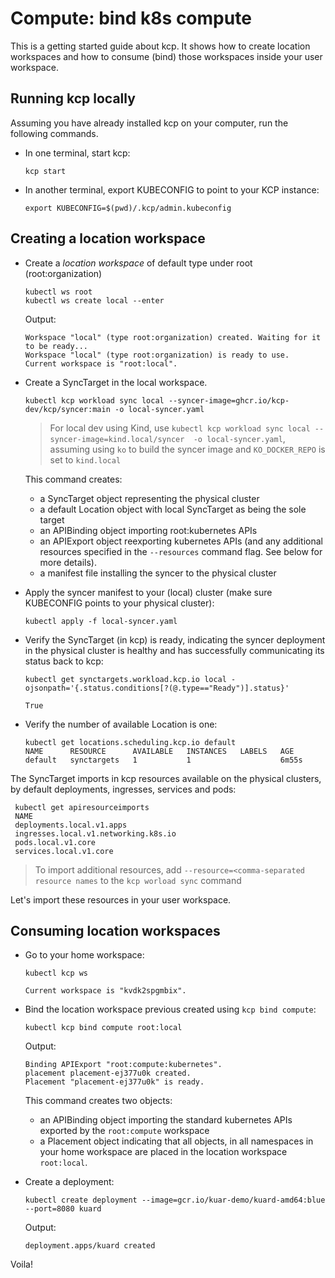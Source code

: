 # Compute: bind k8s compute

This is a getting started guide about kcp. It shows how to create location workspaces and how to consume (bind) those workspaces inside your user workspace.

## Running kcp locally

Assuming you have already installed kcp on your computer, run
the following commands.

- In one terminal, start kcp:

  ```shell
  kcp start
  ```

- In another terminal, export KUBECONFIG to point to your KCP instance:

   ```shell
   export KUBECONFIG=$(pwd)/.kcp/admin.kubeconfig
   ```

## Creating a location workspace

- Create a *location workspace* of default type under root (root:organization)

   ```shell
   kubectl ws root
   kubectl ws create local --enter
   ```

  Output:

   ```{ .bash .no-copy }
   Workspace "local" (type root:organization) created. Waiting for it to be ready...
   Workspace "local" (type root:organization) is ready to use.
   Current workspace is "root:local".
   ```

- Create a SyncTarget in the local workspace.

    ```shell
    kubectl kcp workload sync local --syncer-image=ghcr.io/kcp-dev/kcp/syncer:main -o local-syncer.yaml
    ```

  > For local dev using Kind, use `kubectl kcp workload sync local --syncer-image=kind.local/syncer  -o local-syncer.yaml`, assuming using `ko` to build the syncer image and `KO_DOCKER_REPO` is set to `kind.local`

  This command creates:
  - a SyncTarget object representing the physical cluster
  - a default Location object with local SyncTarget as being the sole target
  - an APIBinding object importing root:kubernetes APIs
  - an APIExport object reexporting kubernetes APIs (and any additional resources specified in the `--resources` command flag. See below for more details).
  - a manifest file installing the syncer to the physical cluster

- Apply the syncer manifest to your (local) cluster (make sure KUBECONFIG points to your physical cluster):

  ```shell
  kubectl apply -f local-syncer.yaml
  ```

- Verify the SyncTarget (in kcp) is ready, indicating the syncer deployment in the physical cluster is healthy and has successfully communicating its status back to kcp:

  ```shell
  kubectl get synctargets.workload.kcp.io local -ojsonpath='{.status.conditions[?(@.type=="Ready")].status}'
  ```

  ```shell
  True
  ```

- Verify the number of available Location is one:

  ```shell
  kubectl get locations.scheduling.kcp.io default
  NAME      RESOURCE      AVAILABLE   INSTANCES   LABELS   AGE
  default   synctargets   1           1                    6m55s
  ```

The SyncTarget imports in kcp resources available on the physical clusters, by default deployments, ingresses, services and pods:

   ```shell
    kubectl get apiresourceimports
    NAME
    deployments.local.v1.apps
    ingresses.local.v1.networking.k8s.io
    pods.local.v1.core
    services.local.v1.core
   ```

  > To import additional resources, add `--resource=<comma-separated resource names` to the `kcp worload sync` command

Let's import these resources in your user workspace.

## Consuming location workspaces

- Go to your home workspace:

   ```shell
   kubectl kcp ws
   ```

   ```{ .bash .no-copy }
   Current workspace is "kvdk2spgmbix".
   ```

- Bind the location workspace previous created using `kcp bind compute`:

   ```shell
   kubectl kcp bind compute root:local
   ```

   Output:

  ```shell
  Binding APIExport "root:compute:kubernetes".
  placement placement-ej377u0k created.
  Placement "placement-ej377u0k" is ready.
  ```

  This command creates two objects:
  - an APIBinding object importing the standard kubernetes APIs exported by the `root:compute` workspace
  - a Placement object indicating that all objects, in all namespaces in your home workspace are placed in the location workspace `root:local`.

- Create a deployment:

  ```shell
  kubectl create deployment --image=gcr.io/kuar-demo/kuard-amd64:blue --port=8080 kuard
  ```

  Output:

  ```shell
  deployment.apps/kuard created
  ```

Voila!
